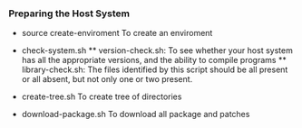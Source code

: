 ### Preparing the Host System

* source create-enviroment
    To create an enviroment

* check-system.sh
** version-check.sh: To see whether your host system has all the appropriate versions, and the ability to compile programs
** library-check.sh: The files identified by this script should be all present or all absent, but not only one or two present.

* create-tree.sh
    To create tree of directories

* download-package.sh
    To download all package and patches


